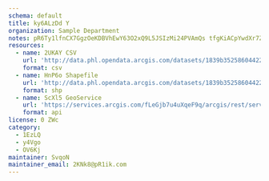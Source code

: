 ```yaml
---
schema: default
title: ky6ALzDd Y 
organization: Sample Department 
notes: pR6Ty1lfnCX7GgzOeKDBVhEwY63O2xQ9L5JSIzMi24PVAmQs tfgKiACpYwdXr7ZecNIuv5kU1FHFLRhmouEZvc004b8yNlDbjUT 
resources:
  - name: 2UKAY CSV
    url: 'http://data.phl.opendata.arcgis.com/datasets/1839b35258604422b0b520cbb668df0d_0.csv'
    format: csv
  - name: HnP6o Shapefile
    url: 'http://data.phl.opendata.arcgis.com/datasets/1839b35258604422b0b520cbb668df0d_0.zip'
    format: shp
  - name: ScXl5 GeoService
    url: 'https://services.arcgis.com/fLeGjb7u4uXqeF9q/arcgis/rest/services/Air_Monitoring_Stations/FeatureServer/0/query'
    format: api
license: 0 ZWc 
category:
  - 1EzLQ 
  - y4Vgo 
  - OV6Kj 
maintainer: SvqoN  
maintainer_email: 2KNk8@pR1ik.com
---
```

